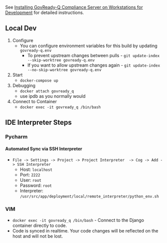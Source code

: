 
See [Installing GovReady-Q Compliance Server on Workstations for Development](https://govready-q.readthedocs.io/en/latest/deploy_local_dev.html) for detailed instructions.

## Local Dev
1. Configure
    - You can configure environment variables for this build by updating `govready-q.env`
        - To prevent upstream changes between pulls - `git update-index --skip-worktree govready-q.env`
        - If you want to allow upstream changes again - `git update-index --no-skip-worktree govready-q.env`
2. Start
    -  `docker-compose up`
3. Debugging
    - `docker attach govready_q`
    - use ipdb as you normally would
4. Connect to Container
    - `docker exec -it govready_q /bin/bash`
    
    
## IDE Interpreter Steps

### Pycharm
#### Automated Sync via SSH Interpreter
- `File -> Settings -> Project -> Project Interpreter  -> Cog -> Add -> SSH Interpreter`
    - Host: `localhost`
    - Port: `2222`
    - User: `root`
    - Password: `root`
    - Interpreter: `/usr/src/app/deployment/local/remote_interpreter/python_env.sh`

### VIM
- `docker exec -it govready_q /bin/bash` - Connect to the Django container directly to code.
- Code is synced in realtime.  Your code changes will be reflected on the host and will not be lost.

